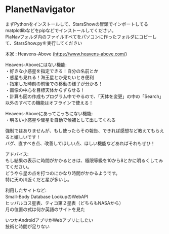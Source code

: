 # PlanetNavigator

まずPythonをインストールして、StarsShowの冒頭でインポートしてるmatplotlibなどをpipなどでインストールしてください。  
PlaNavフォルダ内のファイルすべてをパソコンに作ったフォルダにコピーして、StarsShow.pyを実行してください

本家 : Heavens-Above (https://www.heavens-above.com/)  

Heavens-Aboveにはない機能:  
  ・好きな小惑星を指定できる！自分の名前とか  
  ・惑星も見れる！海王星とか見たいとき便利  
  ・指定した時刻の前後での移動の様子が分かる！  
  ・画像の中心を目標天体からずらせる！  
  ・計算も図の作成もプログラム中でやるので、「天体を変更」の中の「Search」以外のすべての機能はオフラインで使える！  

Heavens-Aboveにあってこっちにない機能:  
  ・明るい小惑星や彗星を自動で候補として出してくれる  

強制ではありませんが、もし使ったらその報告、できれば感想など教えてもらえると嬉しいです！  
バグ、直すべき点、改善してほしい点、ほしい機能などあればそれもぜひ！  

アドバイス:  
  もし結果の表示に時間がかかるときは、極限等級を10から8とかに明るくしてみてください。  
  どうやら星の点を打つのにかなり時間がかかるようです。  
  特に天の川近くだと星が多いし。  

利用したサイトなど:  
  Small-Body Database LookupのWebAPI  
  ヒッパルコス星表、ティコ第２星表（どちらもNASAから）  
  月の位置の式は何か英語のサイトを見た  

いつかAndroidアプリかWebアプリにしたい  
技術と時間が足りない

